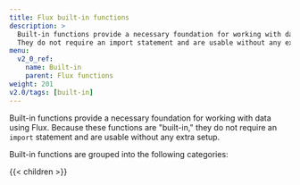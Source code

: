```yaml
---
title: Flux built-in functions
description: >
  Built-in functions provide a necessary foundation for working with data using Flux.
  They do not require an import statement and are usable without any extra setup.
menu:
  v2_0_ref:
    name: Built-in
    parent: Flux functions
weight: 201
v2.0/tags: [built-in]
---
```


Built-in functions provide a necessary foundation for working with data using Flux.
Because these functions are "built-in," they do not require an `import` statement and are usable without any extra setup.

Built-in functions are grouped into the following categories:

{{< children >}}
